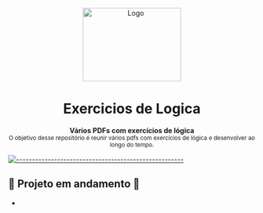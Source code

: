 <p align="center">
  <img src="https://user-images.githubusercontent.com/60453269/217925292-4b30d328-ab45-4e06-b7be-cc662391d646.png" alt="Logo" width="200" height="150" />
</p>


<h1 align="center"> Exercicios de Logica </h1>

<p align="center">
  <b> Vários PDFs com exercícios de lógica </b></br>
  <sub> O objetivo desse repositório é reunir vários pdfs com exercícios de lógica e desenvolver ao longo do tempo.
  <sub>
</p>

[![-----------------------------------------------------](https://raw.githubusercontent.com/andreasbm/readme/master/assets/lines/colored.png)](#table-of-contents)


## 🚧 Projeto em andamento 🚧

- 
